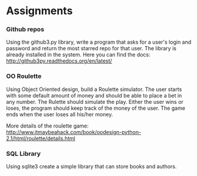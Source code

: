 # Assignments

### Github repos

Using the github3.py library, write a program that asks for a user's
login and password and return the most starred repo for that user.
The library is already installed in the system.
Here you can find the docs: http://github3py.readthedocs.org/en/latest/

### OO Roulette

Using Object Oriented design, build a Roulette simulator. The user
starts with some default amount of money and should be
able to place a bet in any number. The Rulette should
simulate the play. Either the user wins or loses, the program should
keep track of the money of the user. The game ends when the user loses all
his/her money.

More details of the roulette game: http://www.itmaybeahack.com/book/oodesign-python-2.1/html/roulette/details.html

### SQL Library

Using sqlite3 create a simple library that can store books and authors.
